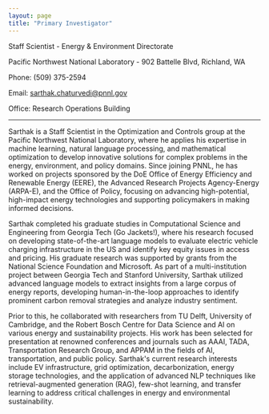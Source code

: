 ```yaml
---
layout: page
title: "Primary Investigator"
---
```


Staff Scientist - Energy & Environment Directorate

Pacific Northwest National Laboratory  - 902 Battelle Blvd, Richland, WA

Phone: (509) 375-2594

Email: sarthak.chaturvedi@pnnl.gov

Office: Research Operations Building

---

Sarthak is a Staff Scientist in the Optimization and Controls group at the Pacific Northwest National Laboratory, where he applies his expertise in machine learning, natural language processing, and mathematical optimization to develop innovative solutions for complex problems in the energy, environment, and policy domains. Since joining PNNL, he has worked on projects sponsored by the DoE Office of Energy Efficiency and Renewable Energy (EERE), the Advanced Research Projects Agency-Energy (ARPA-E), and the Office of Policy, focusing on advancing high-potential, high-impact energy technologies and supporting policymakers in making informed decisions.

Sarthak completed his graduate studies in Computational Science and Engineering from Georgia Tech (Go Jackets!), where his research focused on developing state-of-the-art language models to evaluate electric vehicle charging infrastructure in the US and identify key equity issues in access and pricing. His graduate research was supported by grants from the National Science Foundation and Microsoft. As part of a multi-institution project between Georgia Tech and Stanford University, Sarthak utilized advanced language models to extract insights from a large corpus of energy reports, developing human-in-the-loop approaches to identify prominent carbon removal strategies and analyze industry sentiment.

Prior to this, he collaborated with researchers from TU Delft, University of Cambridge, and the Robert Bosch Centre for Data Science and AI on various energy and sustainability projects. His work has been selected for presentation at renowned conferences and journals such as AAAI, TADA, Transportation Research Group, and APPAM in the fields of AI, transportation, and public policy. Sarthak's current research interests include EV infrastructure, grid optimization, decarbonization, energy storage technologies, and the application of advanced NLP techniques like retrieval-augmented generation (RAG), few-shot learning, and transfer learning to address critical challenges in energy and environmental sustainability.